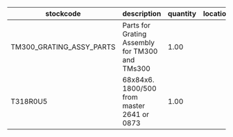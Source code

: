 |stockcode|description|quantity|location|
|---------|-----------|--------|--------|
|TM300_GRATING_ASSY_PARTS|Parts for Grating Assembly for TM300 and TMs300|1.00||
|T318R0U5|68x84x6. 1800/500 from master 2641 or 0873|1.00||
